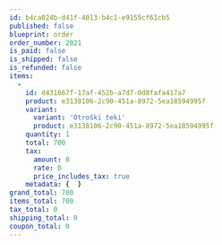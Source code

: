 ```yaml
---
id: b4ca024b-d41f-4013-b4c1-e9155cf61cb5
published: false
blueprint: order
order_number: 2021
is_paid: false
is_shipped: false
is_refunded: false
items:
  -
    id: d431667f-17af-452b-a7d7-0d8fafa417a7
    product: e3138106-2c90-451a-8972-5ea18594995f
    variant:
      variant: 'Otroški teki'
      product: e3138106-2c90-451a-8972-5ea18594995f
    quantity: 1
    total: 700
    tax:
      amount: 0
      rate: 0
      price_includes_tax: true
    metadata: {  }
grand_total: 700
items_total: 700
tax_total: 0
shipping_total: 0
coupon_total: 0
---
```

